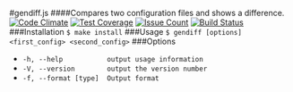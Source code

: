 #gendiff.js
####Compares two configuration files and shows a difference.
[![Code Climate](https://codeclimate.com/github/alexanderozerov/project-lvl2-s13/badges/gpa.svg)](https://codeclimate.com/github/alexanderozerov/project-lvl2-s13) [![Test Coverage](https://codeclimate.com/github/alexanderozerov/project-lvl2-s13/badges/coverage.svg)](https://codeclimate.com/github/alexanderozerov/project-lvl2-s13/coverage) [![Issue Count](https://codeclimate.com/github/alexanderozerov/project-lvl2-s13/badges/issue_count.svg)](https://codeclimate.com/github/alexanderozerov/project-lvl2-s13) [![Build Status](https://travis-ci.org/alexanderozerov/project-lvl2-s13.svg?branch=master)](https://travis-ci.org/alexanderozerov/project-lvl2-s13)
###Installation
```$ make install```
###Usage
```$ gendiff [options] <first_config> <second_config>```
###Options
* ```-h, --help           output usage information```
* ```-V, --version        output the version number```
* ```-f, --format [type]  Output format```
